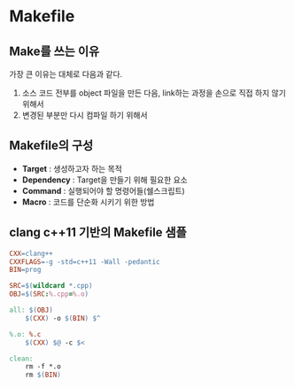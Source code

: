 # Makefile

## Make를 쓰는 이유
가장 큰 이유는 대체로 다음과 같다.
1. 소스 코드 전부를 object 파일을 만든 다음, link하는 과정을 손으로 직접 하지 않기 위해서
2. 변경된 부분만 다시 컴파일 하기 위해서

## Makefile의 구성
* **Target** : 생성하고자 하는 목적
* **Dependency** : Target을 만들기 위해 필요한 요소
* **Command** : 실행되어야 할 명령어들(쉘스크립트)
* **Macro** : 코드를 단순화 시키기 위한 방법

## clang c++11 기반의 Makefile 샘플
```Makefile
CXX=clang++
CXXFLAGS=-g -std=c++11 -Wall -pedantic
BIN=prog

SRC=$(wildcard *.cpp)
OBJ=$(SRC:%.cpp=%.o)

all: $(OBJ)
    $(CXX) -o $(BIN) $^

%.o: %.c
    $(CXX) $@ -c $<

clean:
    rm -f *.o
    rm $(BIN)
```
